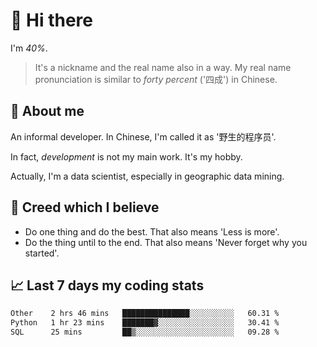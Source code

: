 # 👋 Hi there

I'm *40%*.

> It's a nickname and the real name also in a way.
> My real name pronunciation is similar to *forty percent* ('四成') in Chinese.

## :speech_balloon: About me

An informal developer. In Chinese, I'm called it as '野生的程序员'.

In fact, _development_ is not my main work. It's my hobby.

Actually, I'm a data scientist, especially in geographic data mining.

## :see_no_evil: Creed which I believe

- Do one thing and do the best. That also means 'Less is more'.
- Do the thing until to the end. That also means 'Never forget why you started'.

## :chart_with_upwards_trend: Last 7 days my coding stats

<!--START_SECTION:waka-->

```txt
Other    2 hrs 46 mins   ███████████████░░░░░░░░░░   60.31 %
Python   1 hr 23 mins    ███████▓░░░░░░░░░░░░░░░░░   30.41 %
SQL      25 mins         ██▒░░░░░░░░░░░░░░░░░░░░░░   09.28 %
```

<!--END_SECTION:waka-->
